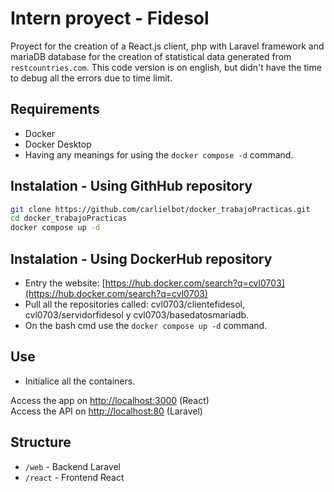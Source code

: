 # Intern proyect - Fidesol

Proyect for the creation of a React.js client, php with Laravel framework and mariaDB database for the creation of statistical data generated from `restcountries.com`. This code version is on english, but didn't have the time to debug all the errors due to time limit.

## Requirements

- Docker
- Docker Desktop
- Having any meanings for using the `docker compose -d` command.
  
## Instalation - Using GithHub repository

```bash
git clone https://github.com/carlielbot/docker_trabajoPracticas.git
cd docker_trabajoPracticas
docker compose up -d
```

## Instalation - Using DockerHub repository

- Entry the website: [https://hub.docker.com/search?q=cvl0703](https://hub.docker.com/search?q=cvl0703)
- Pull all the repositories called: cvl0703/clientefidesol, cvl0703/servidorfidesol y cvl0703/basedatosmariadb.
- On the bash cmd use the `docker compose up -d` command.

## Use

- Initialice all the containers.

Access the app on [http://localhost:3000](http://localhost:3000) (React)  
Access the API on [http://localhost:80](http://localhost:80) (Laravel)

## Structure

- `/web` - Backend Laravel
- `/react` - Frontend React

